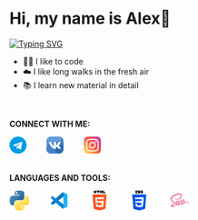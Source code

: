 <h1>Hi, my name is Alex👋</h1>

[![Typing SVG](https://readme-typing-svg.demolab.com?font=Manrope&weight=700&size=30&pause=1000&color=4B8BBE&background=FFFFDD00&width=435&lines=I'm+a+Python+Developer)](https://git.io/typing-svg)

- 👨‍💻 I like to code
- ☁️ I like long walks in the fresh air
- 📚 I learn new material in detail

<br />

**CONNECT WITH ME:**

<div style="display: flex;">
	<a href="https://t.me/agluzhin"><img src="img/telegram-icon.png" style="width: 30px; height: 30px;" /></a>&nbsp; &nbsp; &nbsp; &nbsp; &nbsp;<a href="https://vk.com/a.luzhin999"><img src="img/vk-icon.png" style="width: 30px; height: 30px;" /></a>&nbsp; &nbsp; &nbsp; &nbsp; &nbsp;<a href="https://www.instagram.com/agluzhin"><img src="img/instagram-icon.png" style="width: 30px; height: 30px;" /></a>
</div>

<br />

**LANGUAGES AND TOOLS:**

<div style="display: flex;">
	<img src="img/python-icon.png" style="width: 35px; height: 35px;" />&nbsp; &nbsp; &nbsp; &nbsp; &nbsp;<img src="img/vscode-icon.png" style="width: 35px; height: 35px;" />&nbsp; &nbsp; &nbsp; &nbsp; &nbsp;<img src="img/html-icon.png" style="width: 35px; height: 35px;" /> &nbsp; &nbsp; &nbsp; &nbsp; &nbsp;<img src="img/css-icon.png" style="width: 35px; height: 35px;" /> &nbsp; &nbsp; &nbsp; &nbsp; &nbsp;<img src="img/sass-icon.png" style="width: 35px; height: 35px;" />
</div>
